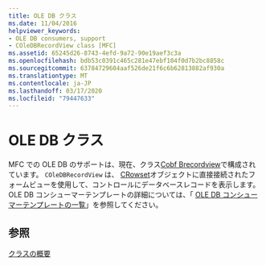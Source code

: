 ```yaml
---
title: OLE DB クラス
ms.date: 11/04/2016
helpviewer_keywords:
- OLE DB consumers, support
- COleDBRecordView class [MFC]
ms.assetid: 65245d26-8743-4efd-9a72-90e19aef3c3a
ms.openlocfilehash: bdb53c0391c465c281e47ebf104f0d7b2bc8858c
ms.sourcegitcommit: 63784729604aaf526de21f6c6b62813882af930a
ms.translationtype: MT
ms.contentlocale: ja-JP
ms.lasthandoff: 03/17/2020
ms.locfileid: "79447633"
---
```

# <a name="ole-db-classes"></a>OLE DB クラス

MFC での OLE DB のサポートは、現在、クラス[Cobf Brecordview](../mfc/reference/coledbrecordview-class.md)で構成されています。 `COleDBRecordView` は、 [CRowset](../data/oledb/crowset-class.md)オブジェクトに直接接続されたフォームビューを使用して、コントロールにデータベースレコードを表示します。 OLE DB コンシューマーテンプレートの詳細については、「 [OLE DB コンシューマーテンプレートの一覧](../data/oledb/ole-db-consumer-templates-reference.md)」を参照してください。

## <a name="see-also"></a>参照

[クラスの概要](../mfc/class-library-overview.md)
